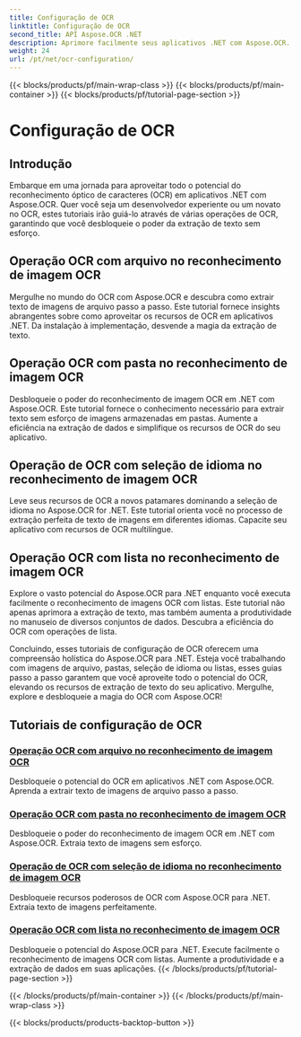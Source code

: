 ```yaml
---
title: Configuração de OCR
linktitle: Configuração de OCR
second_title: API Aspose.OCR .NET
description: Aprimore facilmente seus aplicativos .NET com Aspose.OCR. Explore tutoriais de configuração de OCR, incluindo operações de arquivamento, pasta, seleção de idioma e lista.
weight: 24
url: /pt/net/ocr-configuration/
---
```


{{< blocks/products/pf/main-wrap-class >}}
{{< blocks/products/pf/main-container >}}
{{< blocks/products/pf/tutorial-page-section >}}

# Configuração de OCR

## Introdução

Embarque em uma jornada para aproveitar todo o potencial do reconhecimento óptico de caracteres (OCR) em aplicativos .NET com Aspose.OCR. Quer você seja um desenvolvedor experiente ou um novato no OCR, estes tutoriais irão guiá-lo através de várias operações de OCR, garantindo que você desbloqueie o poder da extração de texto sem esforço.

## Operação OCR com arquivo no reconhecimento de imagem OCR
Mergulhe no mundo do OCR com Aspose.OCR e descubra como extrair texto de imagens de arquivo passo a passo. Este tutorial fornece insights abrangentes sobre como aproveitar os recursos de OCR em aplicativos .NET. Da instalação à implementação, desvende a magia da extração de texto.

## Operação OCR com pasta no reconhecimento de imagem OCR
Desbloqueie o poder do reconhecimento de imagem OCR em .NET com Aspose.OCR. Este tutorial fornece o conhecimento necessário para extrair texto sem esforço de imagens armazenadas em pastas. Aumente a eficiência na extração de dados e simplifique os recursos de OCR do seu aplicativo.

## Operação de OCR com seleção de idioma no reconhecimento de imagem OCR
Leve seus recursos de OCR a novos patamares dominando a seleção de idioma no Aspose.OCR for .NET. Este tutorial orienta você no processo de extração perfeita de texto de imagens em diferentes idiomas. Capacite seu aplicativo com recursos de OCR multilíngue.

## Operação OCR com lista no reconhecimento de imagem OCR
Explore o vasto potencial do Aspose.OCR para .NET enquanto você executa facilmente o reconhecimento de imagens OCR com listas. Este tutorial não apenas aprimora a extração de texto, mas também aumenta a produtividade no manuseio de diversos conjuntos de dados. Descubra a eficiência do OCR com operações de lista.

Concluindo, esses tutoriais de configuração de OCR oferecem uma compreensão holística do Aspose.OCR para .NET. Esteja você trabalhando com imagens de arquivo, pastas, seleção de idioma ou listas, esses guias passo a passo garantem que você aproveite todo o potencial do OCR, elevando os recursos de extração de texto do seu aplicativo. Mergulhe, explore e desbloqueie a magia do OCR com Aspose.OCR!
## Tutoriais de configuração de OCR
### [Operação OCR com arquivo no reconhecimento de imagem OCR](./ocr-operation-with-archive/)
Desbloqueie o potencial do OCR em aplicativos .NET com Aspose.OCR. Aprenda a extrair texto de imagens de arquivo passo a passo.
### [Operação OCR com pasta no reconhecimento de imagem OCR](./ocr-operation-with-folder/)
Desbloqueie o poder do reconhecimento de imagem OCR em .NET com Aspose.OCR. Extraia texto de imagens sem esforço.
### [Operação de OCR com seleção de idioma no reconhecimento de imagem OCR](./ocr-operation-with-language-selection/)
Desbloqueie recursos poderosos de OCR com Aspose.OCR para .NET. Extraia texto de imagens perfeitamente.
### [Operação OCR com lista no reconhecimento de imagem OCR](./ocr-operation-with-list/)
Desbloqueie o potencial do Aspose.OCR para .NET. Execute facilmente o reconhecimento de imagens OCR com listas. Aumente a produtividade e a extração de dados em suas aplicações.
{{< /blocks/products/pf/tutorial-page-section >}}

{{< /blocks/products/pf/main-container >}}
{{< /blocks/products/pf/main-wrap-class >}}

{{< blocks/products/products-backtop-button >}}
